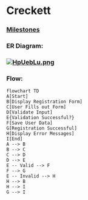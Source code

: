 # Creckett 
 
### [Milestones](https://github.com/fssa-batch3/sec_a_arunkumar.dhanraj__corejava_project_2/milestones)
### ER Diagram:
###   [![HpUebLu.png](https://iili.io/HpUebLu.png)](https://freeimage.host/)

### Flow:

```mermaid  
flowchart TD
A[Start]  
B[Display Registration Form]  
C[User Fills out Form]  
D[Validate Input]  
E{Validation Successful?}  
F[Save User Data]  
G[Registration Successful]  
H[Display Error Messages]  
I[End]  
A --> B  
B --> C  
C --> D  
D --> E  
E -- Valid --> F  
F --> G  
E -- Invalid --> H  
H --> B  
H --> I  
G --> I  
```
